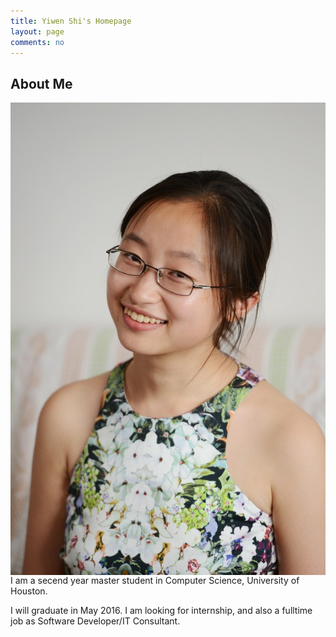 ```yaml
---
title: Yiwen Shi's Homepage
layout: page
comments: no
---
```

## About Me

<img align="right" src="/YiwenShi.jpg">

I am a secend year master student in Computer Science, University of Houston.

I will graduate in May 2016. I am looking for internship, and also a fulltime job as Software Developer/IT Consultant.